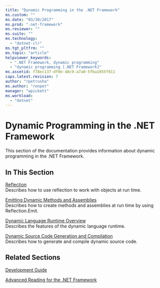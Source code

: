 ```yaml
---
title: "Dynamic Programming in the .NET Framework"
ms.custom: ""
ms.date: "03/30/2017"
ms.prod: ".net-framework"
ms.reviewer: ""
ms.suite: ""
ms.technology: 
  - "dotnet-clr"
ms.tgt_pltfrm: ""
ms.topic: "article"
helpviewer_keywords: 
  - ".NET Framework, dynamic programming"
  - "dynamic programming [.NET Framework]"
ms.assetid: f78ec137-df0e-48c9-a7a0-5f6a1055f011
caps.latest.revision: 7
author: "rpetrusha"
ms.author: "ronpet"
manager: "wpickett"
ms.workload: 
  - "dotnet"
---
```

# Dynamic Programming in the .NET Framework
This section of the documentation provides information about dynamic programming in the .NET Framework.  
  
## In This Section  
 [Reflection](../../../docs/framework/reflection-and-codedom/reflection.md)  
 Describes how to use reflection to work with objects at run time.  
  
 [Emitting Dynamic Methods and Assemblies](../../../docs/framework/reflection-and-codedom/emitting-dynamic-methods-and-assemblies.md)  
 Describes how to create methods and assemblies at run time by using Reflection.Emit.  
  
 [Dynamic Language Runtime Overview](../../../docs/framework/reflection-and-codedom/dynamic-language-runtime-overview.md)  
 Describes the features of the dynamic language runtime.  
  
 [Dynamic Source Code Generation and Compilation](../../../docs/framework/reflection-and-codedom/dynamic-source-code-generation-and-compilation.md)  
 Describes how to generate and compile dynamic source code.  
  
## Related Sections  
 [Development Guide](../../../docs/framework/development-guide.md)  
  
 [Advanced Reading for the .NET Framework](http://msdn.microsoft.com/library/faae8083-fecb-4514-b133-b0a5a32a7c3c)
